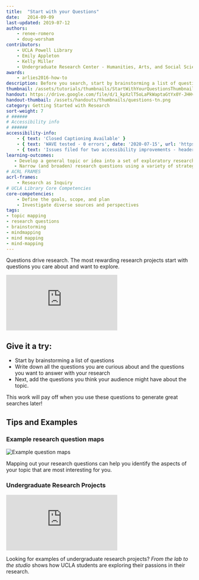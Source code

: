```yaml
---
title:  "Start with your Questions"
date:   2014-09-09
last-updated: 2019-07-12
authors: 
    - renee-romero 
    - doug-worsham
contributors: 
    - UCLA Powell Library
    - Emily Appleton
    - Kelly Miller
    - Undergraduate Research Center - Humanities, Arts, and Social Sciences
awards:
    - arlies2016-how-to
description: Before you search, start by brainstorming a list of questions.
thumbnail: /assets/tutorials/thumbnails/StartWithYourQuestionsThumbnail.jpg
handout: https://drive.google.com/file/d/1_kpXzlT5oLaPkWaptaGtYx0Y-JHHvzz0/preview
handout-thumbail: /assets/handouts/thumbnails/questions-tn.png
category: Getting Started with Research
sort-weight: 7
# ######
# Accessibility info
# ######
accessibility-info:
    - { text: 'Closed Captioning Available' }
    - { text: 'WAVE tested - 0 errors', date: '2020-07-15', url: 'https://wave.webaim.org/' }
    - { text: 'Issues filed for two accessibility improvements - headers and more descriptive alt text', date: '2020-07-15', url: 'https://github.com/UCLALibrary/research-tips/issues' }
learning-outcomes:
   - Develop a general topic or idea into a set of exploratory research questions
   - Narrow (and broaden) research questions using a variety of strategies (e.g., geographic area, cultural aspects, groups of people, time spans, or other strategies)
# ACRL FRAMES
acrl-frames:
    - Research as Inquiry
# UCLA Library Core Competencies
core-competencies:
    - Define the goals, scope, and plan
    - Investigate diverse sources and perspectives
tags:
- topic mapping
- research questions
- brainstorming
- mindmapping
- mind mapping
- mind-mapping
---
```


<p>Questions drive research. The most rewarding  research projects start with questions you care about and want to explore.</p>

<div class="embed-responsive embed-responsive-16by9">
<iframe class="embed-responsive-item" src="https://www.youtube.com/embed/jj-F6YVtsxI?list=PLV8eqWoGXke5D5bmwscUhow1RJKWZmMRZ" frameborder="0" allowfullscreen></iframe>
</div>

<h2 class="mt-3">Give it a try:</h2>

<ul>
    <li>Start by brainstorming a list of questions</li>
    <li>Write down all the questions you are curious about and the questions you want to answer with your research</li>
    <li>Next, add the questions you think your audience might have about the topic.</li>
</ul>
<p>This work will pay off when you use these questions to generate great searches later!</p>

<h2>Tips and Examples</h2>

<div class="card mt-4">
  <h3 class="card-header">Example research question maps</h3>
  <img src="{{ '/assets/images/question-map-examples.jpg' | prepend: site.baseurl }}" class="card-img-top" alt="Example question maps">
  <div class="card-body">
    <!--<h6 class="card-title">Special title if needed</h6>-->
    <p class="card-text">Mapping out your research questions can help you identify the aspects of your topic that are most interesting for you.</p>
    <!--<a href="#" class="btn btn-primary">Go somewhere</a>-->
  </div>
</div>

<div class="card mt-4">
  <h3 class="card-header">Undergraduate Research Projects</h3>
    <div class="embed-responsive embed-responsive-16by9">
        <iframe class="embed-responsive-item" src="https://www.youtube.com/embed/ZEoosFwqi-Q?list=PLV8eqWoGXke5D5bmwscUhow1RJKWZmMRZ" frameborder="0" allowfullscreen></iframe>
    </div>
  <div class="card-body">
    <!--<h6 class="card-title">Special title if needed</h6>-->
    <p class="card-text">Looking for examples of undergraduate research projects? <em>From the lab to the studio</em> shows how UCLA students are exploring their passions in their research.</p>
    <!--<a href="#" class="btn btn-primary">Go somewhere</a>-->
  </div>
</div>
